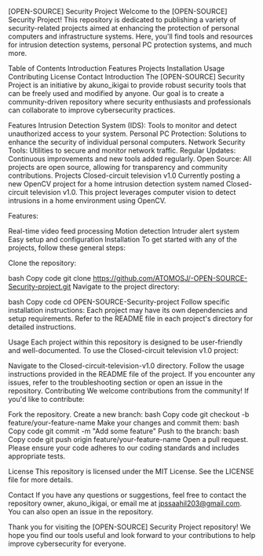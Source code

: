 [OPEN-SOURCE] Security Project
Welcome to the [OPEN-SOURCE] Security Project! This repository is dedicated to publishing a variety of security-related projects aimed at enhancing the protection of personal computers and infrastructure systems. Here, you'll find tools and resources for intrusion detection systems, personal PC protection systems, and much more.

Table of Contents
Introduction
Features
Projects
Installation
Usage
Contributing
License
Contact
Introduction
The [OPEN-SOURCE] Security Project is an initiative by akuno_ikigai to provide robust security tools that can be freely used and modified by anyone. Our goal is to create a community-driven repository where security enthusiasts and professionals can collaborate to improve cybersecurity practices.

Features
Intrusion Detection System (IDS): Tools to monitor and detect unauthorized access to your system.
Personal PC Protection: Solutions to enhance the security of individual personal computers.
Network Security Tools: Utilities to secure and monitor network traffic.
Regular Updates: Continuous improvements and new tools added regularly.
Open Source: All projects are open source, allowing for transparency and community contributions.
Projects
Closed-circuit television v1.0
Currently posting a new OpenCV project for a home intrusion detection system named Closed-circuit television v1.0. This project leverages computer vision to detect intrusions in a home environment using OpenCV.

Features:

Real-time video feed processing
Motion detection
Intruder alert system
Easy setup and configuration
Installation
To get started with any of the projects, follow these general steps:

Clone the repository:

bash
Copy code
git clone https://github.com/ATOMOSJ/-OPEN-SOURCE-Security-project.git
Navigate to the project directory:

bash
Copy code
cd OPEN-SOURCE-Security-project
Follow specific installation instructions: Each project may have its own dependencies and setup requirements. Refer to the README file in each project's directory for detailed instructions.

Usage
Each project within this repository is designed to be user-friendly and well-documented. To use the Closed-circuit television v1.0 project:

Navigate to the Closed-circuit-television-v1.0 directory.
Follow the usage instructions provided in the README file of the project.
If you encounter any issues, refer to the troubleshooting section or open an issue in the repository.
Contributing
We welcome contributions from the community! If you'd like to contribute:

Fork the repository.
Create a new branch:
bash
Copy code
git checkout -b feature/your-feature-name
Make your changes and commit them:
bash
Copy code
git commit -m "Add some feature"
Push to the branch:
bash
Copy code
git push origin feature/your-feature-name
Open a pull request.
Please ensure your code adheres to our coding standards and includes appropriate tests.

License
This repository is licensed under the MIT License. See the LICENSE file for more details.

Contact
If you have any questions or suggestions, feel free to contact the repository owner, akuno_ikigai, or email me at jpssaahil203@gmail.com. You can also open an issue in the repository.

Thank you for visiting the [OPEN-SOURCE] Security Project repository! We hope you find our tools useful and look forward to your contributions to help improve cybersecurity for everyone.
